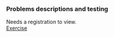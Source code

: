 ### Problems descriptions and testing  

Needs a registration to view.  
[Exercise](https://judge.softuni.org/Contests/3467)  
